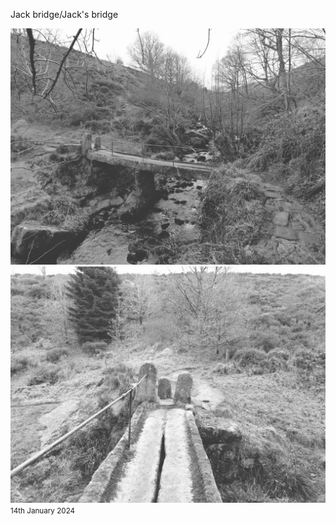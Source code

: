 Jack bridge/Jack's bridge

![20240114_jack_bridge_lento_orl_mono_standard_alt_asus_ai2302_1705238585](images/20240114_jack_bridge_lento_orl_mono_standard_alt_asus_ai2302_1705238585.jpg)
![20240114_jack_bridge_lento_orl_mono_standard_alt_asus_ai2302_1705238606](images/20240114_jack_bridge_lento_orl_mono_standard_alt_asus_ai2302_1705238606.jpg)
<small>14th January 2024</small>


